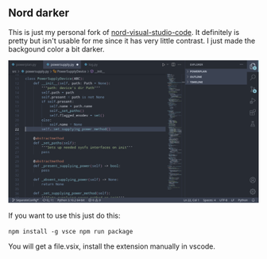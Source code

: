 
## Nord darker

This is just my personal fork of [nord-visual-studio-code](https://github.com/arcticicestudio/nord-visual-studio-code). It definitely is pretty but isn't usable for me since it has very little contrast. I just made the backgound color a bit darker.

<p align="center"><img src="https://raw.githubusercontent.com/Haptein/nord-darker-vscode/develop/assets/vsss.png"/></p>

If you want to use this just do this:

`
npm install -g vsce
npm run package
`

You will get a file.vsix, install the extension manually in vscode.
